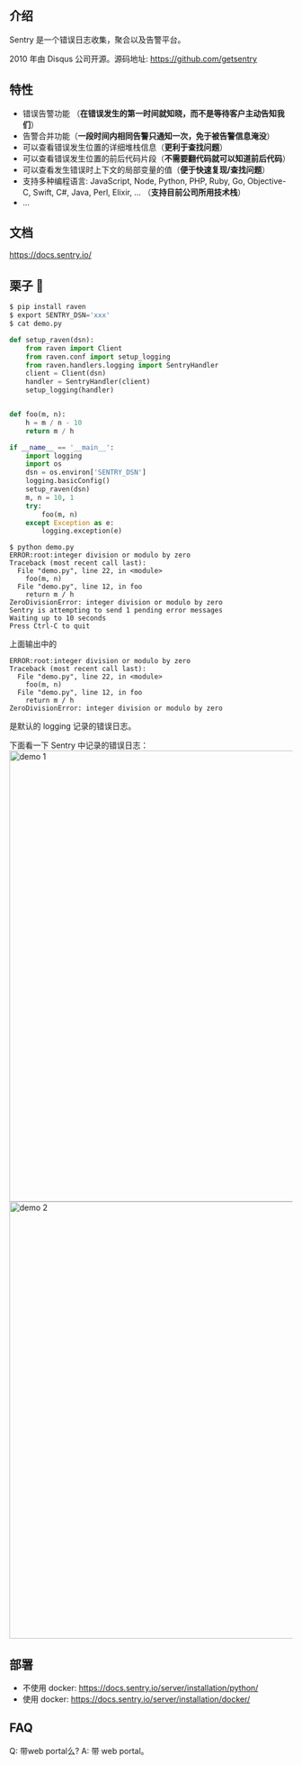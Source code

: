 ## 介绍

Sentry 是一个错误日志收集，聚合以及告警平台。

2010 年由 Disqus 公司开源。源码地址: https://github.com/getsentry

## 特性

* 错误告警功能 （**在错误发生的第一时间就知晓，而不是等待客户主动告知我们**）
* 告警合并功能（**一段时间内相同告警只通知一次，免于被告警信息淹没**）
* 可以查看错误发生位置的详细堆栈信息（**更利于查找问题**）
* 可以查看错误发生位置的前后代码片段（**不需要翻代码就可以知道前后代码**）
* 可以查看发生错误时上下文的局部变量的值（**便于快速复现/查找问题**）
* 支持多种编程语言: JavaScript, Node, Python, PHP, Ruby, Go, Objective-C, Swift, C#, Java, Perl, 
Elixir, ... （**支持目前公司所用技术栈**）
* ...

## 文档

https://docs.sentry.io/

## 栗子 🌰

```python
$ pip install raven
$ export SENTRY_DSN='xxx'
$ cat demo.py

def setup_raven(dsn):
    from raven import Client
    from raven.conf import setup_logging
    from raven.handlers.logging import SentryHandler
    client = Client(dsn)
    handler = SentryHandler(client)
    setup_logging(handler)


def foo(m, n):
    h = m / n - 10
    return m / h

if __name__ == '__main__':
    import logging
    import os
    dsn = os.environ['SENTRY_DSN']
    logging.basicConfig()
    setup_raven(dsn)
    m, n = 10, 1
    try:
        foo(m, n)
    except Exception as e:
        logging.exception(e)
```

```
$ python demo.py
ERROR:root:integer division or modulo by zero
Traceback (most recent call last):
  File "demo.py", line 22, in <module>
    foo(m, n)
  File "demo.py", line 12, in foo
    return m / h
ZeroDivisionError: integer division or modulo by zero
Sentry is attempting to send 1 pending error messages
Waiting up to 10 seconds
Press Ctrl-C to quit
```

上面输出中的 

```
ERROR:root:integer division or modulo by zero
Traceback (most recent call last):
  File "demo.py", line 22, in <module>
    foo(m, n)
  File "demo.py", line 12, in foo
    return m / h
ZeroDivisionError: integer division or modulo by zero
```
是默认的 logging 记录的错误日志。

下面看一下 Sentry 中记录的错误日志：
<img width="801" alt="demo 1" src="https://cloud.githubusercontent.com/assets/18389003/20585342/7237d718-b235-11e6-95ae-2ae5fa75f1cc.png">
<img width="776" alt="demo 2" src="https://cloud.githubusercontent.com/assets/18389003/20585346/7a4c97d6-b235-11e6-8f8c-1de638f031f1.png">

## 部署

* 不使用 docker: https://docs.sentry.io/server/installation/python/
* 使用 docker: https://docs.sentry.io/server/installation/docker/

## FAQ

Q: 带web portal么?
A: 带 web portal。

